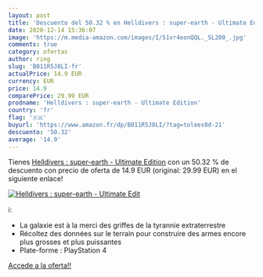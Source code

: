 ```yaml
---
layout: post
title: 'Descuento del 50.32 % en Helldivers : super-earth - Ultimate Edit'
date: 2020-12-14 15:36:07
image: 'https://m.media-amazon.com/images/I/51vr4eonQQL._SL200_.jpg'
comments: true
category: ofertas
author: ring
slug: 'B011R5J8LI-fr'
actualPrice: 14.9 EUR
currency: EUR
price: 14.9
comparePrice: 29.99 EUR
prodname: 'Helldivers : super-earth - Ultimate Edition'
country: 'fr'
flag: '🇫🇷'
buyurl: 'https://www.amazon.fr/dp/B011R5J8LI/?tag=tolees0d-21'
descuento: '50.32'
average: '14.9'
---
```


Tienes [Helldivers : super-earth - Ultimate Edition](https://www.amazon.fr/dp/B011R5J8LI/?tag=tolees0d-21) con un 50.32 % de descuento con precio de oferta de 14.9 EUR (original: 29.99 EUR) en el siguiente enlace!

[![Helldivers : super-earth - Ultimate Edit](https://m.media-amazon.com/images/I/51vr4eonQQL._SL200_.jpg)](https://www.amazon.fr/dp/B011R5J8LI/?tag=tolees0d-21)

ℹ️:

- La galaxie est à la merci des griffes de la tyrannie extraterrestre
- Récoltez des données sur le terrain pour construire des armes encore plus grosses et plus puissantes
- Plate-forme : PlayStation 4

[Accede a la oferta!!](https://www.amazon.fr/dp/B011R5J8LI/?tag=tolees0d-21)

